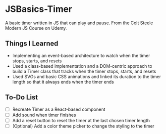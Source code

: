 # JSBasics-Timer
A basic timer written in JS that can play and pause. From the Colt Steele Modern JS Course on Udemy.

## Things I Learned
* Implementing an event-based architecture to watch when the timer stops, starts, and resets
* Used a class-based implementation and a DOM-centric approach to build a Timer class that tracks when the timer stops, starts, and resets
* Used SVGs and basic CSS animations and linked its duration to the timer length so that it always ends when the timer ends

## To-Do List
- [ ] Recreate Timer as a React-based component
- [ ] Add sound when timer finishes
- [ ] Add a reset button to reset the timer at the last chosen timer length
- [ ] \(Optional) Add a color theme picker to change the styling to the timer
